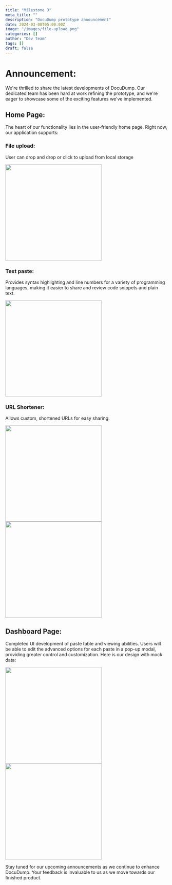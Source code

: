 ```yaml
---
title: "Milestone 3"
meta_title: ""
description: "DocuDump prototype announcement"
date: 2024-03-08T05:00:00Z
image: "/images/file-upload.png"
categories: []
author: "Dev Team"
tags: []
draft: false
---
```


# Announcement:
We're thrilled to share the latest developments of DocuDump. Our dedicated team has been hard at work refining the prototype, and we're eager to showcase some of the exciting features we've implemented. 

## Home Page: 
The heart of our functionality lies in the user-friendly home page. Right now, our application supports:

### File upload:
User can drop and drop or click to upload from local storage

<img src="/images/file-upload.png" style="height: 300px"/>

### Text paste: 
Provides syntax highlighting and line numbers for a variety of programming languages, making it easier 
to share and review code snippets and plain text.

<img src="/images/milestone-3/text-paste.png" style="height: 300px"/>


### URL Shortener: 
Allows custom, shortened URLs for easy sharing.

<img src="/images/milestone-3/url-shortener.png" style="height: 300px"/>
<img src="/images/milestone-3/url-copy.png" style="height: 300px"/>

## Dashboard Page:
Completed UI development of paste table and viewing abilities. Users will be able to edit the advanced options for each paste in a pop-up modal, providing greater control and customization. Here is our design with mock data:

<img src="/images/milestone-3/dashboard.png" style="height: 300px"/>
<img src="/images/milestone-3/dashboard-modal.png" style="height: 300px"/>


Stay tuned for our upcoming announcements as we continue to enhance DocuDump. Your feedback is invaluable to us as we move towards our finished product.
